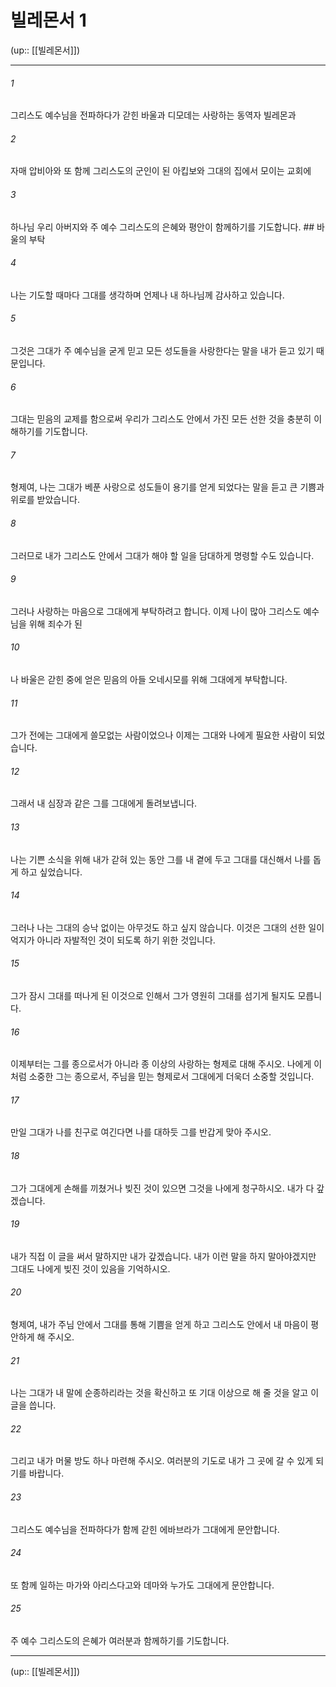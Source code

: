 # 빌레몬서 1

(up:: [[빌레몬서]])

***




###### 1 

그리스도 예수님을 전파하다가 갇힌 바울과 디모데는 사랑하는 동역자 빌레몬과 



###### 2 

자매 압비아와 또 함께 그리스도의 군인이 된 아킵보와 그대의 집에서 모이는 교회에 



###### 3 

하나님 우리 아버지와 주 예수 그리스도의 은혜와 평안이 함께하기를 기도합니다. ## 바울의 부탁 



###### 4 

나는 기도할 때마다 그대를 생각하며 언제나 내 하나님께 감사하고 있습니다. 



###### 5 

그것은 그대가 주 예수님을 굳게 믿고 모든 성도들을 사랑한다는 말을 내가 듣고 있기 때문입니다. 



###### 6 

그대는 믿음의 교제를 함으로써 우리가 그리스도 안에서 가진 모든 선한 것을 충분히 이해하기를 기도합니다. 



###### 7 

형제여, 나는 그대가 베푼 사랑으로 성도들이 용기를 얻게 되었다는 말을 듣고 큰 기쁨과 위로를 받았습니다. 



###### 8 

그러므로 내가 그리스도 안에서 그대가 해야 할 일을 담대하게 명령할 수도 있습니다. 



###### 9 

그러나 사랑하는 마음으로 그대에게 부탁하려고 합니다. 이제 나이 많아 그리스도 예수님을 위해 죄수가 된 



###### 10 

나 바울은 갇힌 중에 얻은 믿음의 아들 오네시모를 위해 그대에게 부탁합니다. 



###### 11 

그가 전에는 그대에게 쓸모없는 사람이었으나 이제는 그대와 나에게 필요한 사람이 되었습니다. 



###### 12 

그래서 내 심장과 같은 그를 그대에게 돌려보냅니다. 



###### 13 

나는 기쁜 소식을 위해 내가 갇혀 있는 동안 그를 내 곁에 두고 그대를 대신해서 나를 돕게 하고 싶었습니다. 



###### 14 

그러나 나는 그대의 승낙 없이는 아무것도 하고 싶지 않습니다. 이것은 그대의 선한 일이 억지가 아니라 자발적인 것이 되도록 하기 위한 것입니다. 



###### 15 

그가 잠시 그대를 떠나게 된 이것으로 인해서 그가 영원히 그대를 섬기게 될지도 모릅니다. 



###### 16 

이제부터는 그를 종으로서가 아니라 종 이상의 사랑하는 형제로 대해 주시오. 나에게 이처럼 소중한 그는 종으로서, 주님을 믿는 형제로서 그대에게 더욱더 소중할 것입니다. 



###### 17 

만일 그대가 나를 친구로 여긴다면 나를 대하듯 그를 반갑게 맞아 주시오. 



###### 18 

그가 그대에게 손해를 끼쳤거나 빚진 것이 있으면 그것을 나에게 청구하시오. 내가 다 갚겠습니다. 



###### 19 

내가 직접 이 글을 써서 말하지만 내가 갚겠습니다. 내가 이런 말을 하지 말아야겠지만 그대도 나에게 빚진 것이 있음을 기억하시오. 



###### 20 

형제여, 내가 주님 안에서 그대를 통해 기쁨을 얻게 하고 그리스도 안에서 내 마음이 평안하게 해 주시오. 



###### 21 

나는 그대가 내 말에 순종하리라는 것을 확신하고 또 기대 이상으로 해 줄 것을 알고 이 글을 씁니다. 



###### 22 

그리고 내가 머물 방도 하나 마련해 주시오. 여러분의 기도로 내가 그 곳에 갈 수 있게 되기를 바랍니다. 



###### 23 

그리스도 예수님을 전파하다가 함께 갇힌 에바브라가 그대에게 문안합니다. 



###### 24 

또 함께 일하는 마가와 아리스다고와 데마와 누가도 그대에게 문안합니다. 



###### 25 

주 예수 그리스도의 은혜가 여러분과 함께하기를 기도합니다.

***

(up:: [[빌레몬서]])
